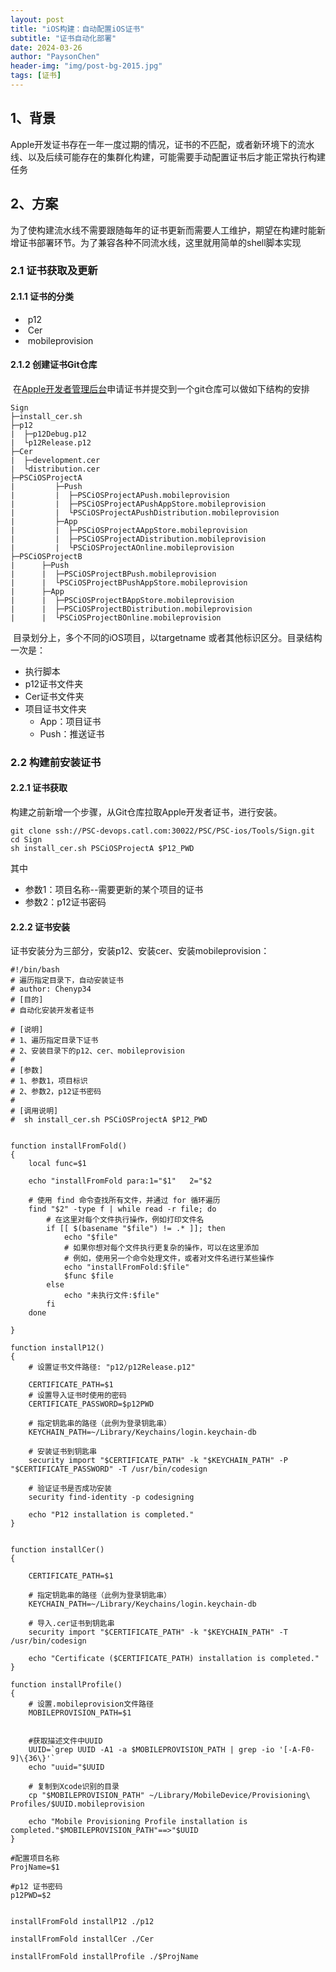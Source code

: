 ```yaml
---
layout: post
title: "iOS构建：自动配置iOS证书"
subtitle: "证书自动化部署"
date: 2024-03-26
author: "PaysonChen"
header-img: "img/post-bg-2015.jpg"
tags: [证书]
---
```


## 1、背景

Apple开发证书存在一年一度过期的情况，证书的不匹配，或者新环境下的流水线、以及后续可能存在的集群化构建，可能需要手动配置证书后才能正常执行构建任务

## 2、方案

为了使构建流水线不需要跟随每年的证书更新而需要人工维护，期望在构建时能新增证书部署环节。为了兼容各种不同流水线，这里就用简单的shell脚本实现

### 2.1 证书获取及更新

#### 2.1.1 证书的分类

- ​	p12
- ​	Cer
- ​	mobileprovision

#### 2.1.2 创建证书Git仓库

​	在[Apple开发者管理后台](https://developer.apple.com/)申请证书并提交到一个git仓库可以做如下结构的安排

```
Sign
├─install_cer.sh
├─p12
|  ├─p12Debug.p12
|  └p12Release.p12
├─Cer
|  ├─development.cer
|  └distribution.cer
├─PSCiOSProjectA
|         ├─Push
|         |  ├─PSCiOSProjectAPush.mobileprovision
|         |  ├─PSCiOSProjectAPushAppStore.mobileprovision
|         |  └PSCiOSProjectAPushDistribution.mobileprovision
|         ├─App
|         |  ├─PSCiOSProjectAAppStore.mobileprovision
|         |  ├─PSCiOSProjectADistribution.mobileprovision
|         |  └PSCiOSProjectAOnline.mobileprovision
├─PSCiOSProjectB
|      ├─Push
|      |  ├─PSCiOSProjectBPush.mobileprovision
|      |  └PSCiOSProjectBPushAppStore.mobileprovision
|      ├─App
|      |  ├─PSCiOSProjectBAppStore.mobileprovision
|      |  ├─PSCiOSProjectBDistribution.mobileprovision
|      |  └PSCiOSProjectBOnline.mobileprovision

```

​	目录划分上，多个不同的iOS项目，以targetname 或者其他标识区分。目录结构一次是：

- 执行脚本
- p12证书文件夹
- Cer证书文件夹
- 项目证书文件夹
  - App：项目证书
  - Push：推送证书

### 2.2 构建前安装证书

#### 2.2.1 证书获取

构建之前新增一个步骤，从Git仓库拉取Apple开发者证书，进行安装。

```objc
git clone ssh://PSC-devops.catl.com:30022/PSC/PSC-ios/Tools/Sign.git
cd Sign
sh install_cer.sh PSCiOSProjectA $P12_PWD
```

其中

- 参数1：项目名称--需要更新的某个项目的证书
- 参数2：p12证书密码

#### 2.2.2 证书安装

证书安装分为三部分，安装p12、安装cer、安装mobileprovision：

```shell
#!/bin/bash
# 遍历指定目录下，自动安装证书
# author: Chenyp34
# [目的]
# 自动化安装开发者证书

# [说明]
# 1、遍历指定目录下证书
# 2、安装目录下的p12、cer、mobileprovision
#
# [参数]
# 1、参数1，项目标识
# 2、参数2，p12证书密码
#
# [调用说明]
#  sh install_cer.sh PSCiOSProjectA $P12_PWD


function installFromFold()
{
    local func=$1
    
    echo "installFromFold para:1="$1"   2="$2

    # 使用 find 命令查找所有文件，并通过 for 循环遍历
    find "$2" -type f | while read -r file; do
        # 在这里对每个文件执行操作，例如打印文件名
        if [[ $(basename "$file") != .* ]]; then
            echo "$file"
            # 如果你想对每个文件执行更复杂的操作，可以在这里添加
            # 例如，使用另一个命令处理文件，或者对文件名进行某些操作
            echo "installFromFold:$file"
            $func $file
        else
            echo "未执行文件:$file"
        fi
    done

}

function installP12()
{
    # 设置证书文件路径: "p12/p12Release.p12"

    CERTIFICATE_PATH=$1
    # 设置导入证书时使用的密码
    CERTIFICATE_PASSWORD=$p12PWD

    # 指定钥匙串的路径（此例为登录钥匙串）
    KEYCHAIN_PATH=~/Library/Keychains/login.keychain-db

    # 安装证书到钥匙串
    security import "$CERTIFICATE_PATH" -k "$KEYCHAIN_PATH" -P "$CERTIFICATE_PASSWORD" -T /usr/bin/codesign

    # 验证证书是否成功安装
    security find-identity -p codesigning

    echo "P12 installation is completed."
}


function installCer()
{

    CERTIFICATE_PATH=$1

    # 指定钥匙串的路径（此例为登录钥匙串）
    KEYCHAIN_PATH=~/Library/Keychains/login.keychain-db

    # 导入.cer证书到钥匙串
    security import "$CERTIFICATE_PATH" -k "$KEYCHAIN_PATH" -T /usr/bin/codesign

    echo "Certificate ($CERTIFICATE_PATH) installation is completed."
}

function installProfile()
{
    # 设置.mobileprovision文件路径
    MOBILEPROVISION_PATH=$1


    #获取描述文件中UUID
    UUID=`grep UUID -A1 -a $MOBILEPROVISION_PATH | grep -io '[-A-F0-9]\{36\}'`
    echo "uuid="$UUID

    # 复制到Xcode识别的目录
    cp "$MOBILEPROVISION_PATH" ~/Library/MobileDevice/Provisioning\ Profiles/$UUID.mobileprovision

    echo "Mobile Provisioning Profile installation is completed."$MOBILEPROVISION_PATH"==>"$UUID
}

#配置项目名称
ProjName=$1

#p12 证书密码
p12PWD=$2


installFromFold installP12 ./p12

installFromFold installCer ./Cer

installFromFold installProfile ./$ProjName


```

